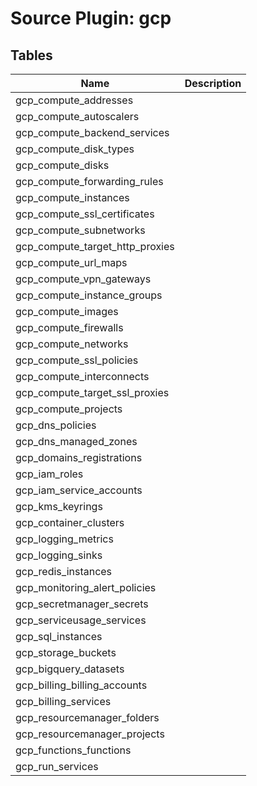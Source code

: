 # Source Plugin: gcp
## Tables
| Name          | Description   |
| ------------- | ------------- |
|gcp_compute_addresses||
|gcp_compute_autoscalers||
|gcp_compute_backend_services||
|gcp_compute_disk_types||
|gcp_compute_disks||
|gcp_compute_forwarding_rules||
|gcp_compute_instances||
|gcp_compute_ssl_certificates||
|gcp_compute_subnetworks||
|gcp_compute_target_http_proxies||
|gcp_compute_url_maps||
|gcp_compute_vpn_gateways||
|gcp_compute_instance_groups||
|gcp_compute_images||
|gcp_compute_firewalls||
|gcp_compute_networks||
|gcp_compute_ssl_policies||
|gcp_compute_interconnects||
|gcp_compute_target_ssl_proxies||
|gcp_compute_projects||
|gcp_dns_policies||
|gcp_dns_managed_zones||
|gcp_domains_registrations||
|gcp_iam_roles||
|gcp_iam_service_accounts||
|gcp_kms_keyrings||
|gcp_container_clusters||
|gcp_logging_metrics||
|gcp_logging_sinks||
|gcp_redis_instances||
|gcp_monitoring_alert_policies||
|gcp_secretmanager_secrets||
|gcp_serviceusage_services||
|gcp_sql_instances||
|gcp_storage_buckets||
|gcp_bigquery_datasets||
|gcp_billing_billing_accounts||
|gcp_billing_services||
|gcp_resourcemanager_folders||
|gcp_resourcemanager_projects||
|gcp_functions_functions||
|gcp_run_services||